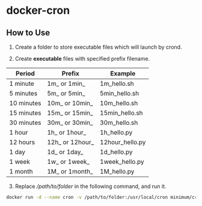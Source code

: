 # docker-cron

## How to Use

1. Create a folder to store executable files which will launch by crond.

2. Create **executable** files with specified prefix filename.

Period | Prefix | Example
------ | ------ | -------
1 minute | 1m\_ or 1min\_ | 1m\_hello.sh
5 minutes | 5m\_ or 5min\_ | 5min\_hello.sh
10 minutes | 10m\_ or 10min\_ | 10m\_hello.sh
15 minutes | 15m\_ or 15min\_ | 15min\_hello.sh
30 minutes | 30m\_ or 30min\_ | 30m\_hello.sh
1 hour | 1h\_ or 1hour\_ | 1h\_hello.py
12 hours | 12h\_ or 12hour\_ | 12hour\_hello.py
1 day | 1d\_ or 1day\_ | 1d\_hello.py
1 week | 1w\_ or 1week\_ | 1week\_hello.py
1 month | 1M\_ or 1month\_ | 1M\_hello.py

3. Replace _/path/to/folder_ in the following command, and run it.


```sh
docker run -d --name cron -v /path/to/folder:/usr/local/cron minimum/cron:py3
```
